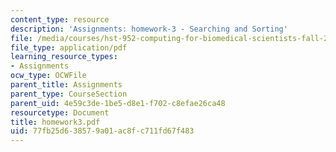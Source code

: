 ```yaml
---
content_type: resource
description: 'Assignments: homework-3 - Searching and Sorting'
file: /media/courses/hst-952-computing-for-biomedical-scientists-fall-2002/77fb25d638579a01ac8fc711fd67f483_homework3.pdf
file_type: application/pdf
learning_resource_types:
- Assignments
ocw_type: OCWFile
parent_title: Assignments
parent_type: CourseSection
parent_uid: 4e59c3de-1be5-d8e1-f702-c8efae26ca48
resourcetype: Document
title: homework3.pdf
uid: 77fb25d6-3857-9a01-ac8f-c711fd67f483
---
```

